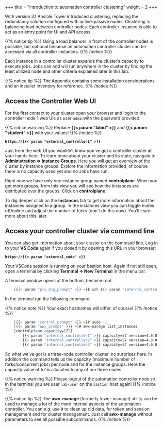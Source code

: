 +++
title = "Introduction to automation controller clustering"
weight = 2
+++

With version 3.1 Ansible Tower introduced clustering, replacing the redundancy solution configured with active-passive nodes. Clustering is balancing load between controller nodes. Each controller instance is able to act as an entry point for UI and API access.

{{% notice tip %}}
Using a load balancer in front of the controller nodes is possible, but optional because an automation controller cluster can be accessed via all controller instances.
{{% /notice %}}

Each instance in a controller cluster expands the cluster’s capacity to execute jobs. Jobs can and will run anywhere in the cluster by finding the least utilized node and other criteria explained later in this lab.

{{% notice tip %}}
The Appendix contains some installation considerations and an installer inventory for reference.
{{% /notice %}}

## Access the Controller Web UI

For the first contact to your cluster open your browser and login to the
controller node 1 web UIs as user `admin`with the password provided.

{{% notice warning %}}
Replace **{{< param "labid" >}}** and **{{< param "student" >}}** with your values!
{{% /notice %}}

**`https://{{< param "external_controller1" >}}`**

Just from the web UI you wouldn’t know you’ve got a controller cluster at your hands here. To learn more about your cluster and its state, navigate to  **Administration ⇒ Instance Groups**. Here you will get an overview of the cluster by instance groups. Explore the information provided, of course there is no capacity used yet and no Jobs have run.

Right now we have only one instance group named **controlplane**. When you get more groups, from this view you will see how the instances are distributed over the groups. Click on **controlplane**.

To dig deeper click on the **Instances** tab to get more information about the instances assigned to a group. In the instances view you can toggle nodes off/online and adjust the number of forks (don't do this now). You’ll learn more about this later.

## Access your controller cluster via command line

You can also get information about your cluster on the command line. Log in to your **VS Code** again if you closed it by opening this URL in your browser:

**`https://{{< param "external_code" >}}`**

Your VSCode session is running on your bastion host. Again if not still open, open a terminal by clicking **Terminal ⇒ New Terminal** in the menu bar.

A terminal window opens at the bottom, become root:

```bash
    [{{< param "pre_mng_prompt" >}} ~]$ ssh {{< param "internal_controller1" >}}
```

In the terminal run the following command:

{{% notice note %}}
Your exact hostnames will differ, of course!
{{% /notice %}}

```bash
    [{{< param "control_prompt" >}} ~]# sudo -i
    [{{< param "awx_prompt" >}} ~]# awx-manage list_instances
    [controlplane capacity=171]
        {{< param "internal_controller1" >}} capacity=57 version=4.0.0 heartbeat="2020-08-27 09:06:21"
        {{< param "internal_controller2" >}} capacity=57 version=4.0.0 heartbeat="2020-08-27 09:05:58"
        {{< param "internal_controller3" >}} capacity=57 version=4.0.0 heartbeat="2020-08-27 09:06:00"
```

So what we’ve got is a three-node controller cluster, no surprises here. In addition the command tells us the capacity (maximum number of forks/concurrent jobs) per node and for the instance groups. Here the capacity value of 57 is allocated to any of our three nodes.

{{% notice warning %}}
Please logout of the automation controller node so in the terminal you are user `lab-user` on the `bastion` host again!
{{% /notice %}}


{{% notice tip %}}
The **awx-manage** (formerly tower-manage) utility can be used to manage a lot of the more internal aspects of the automation controller.
You can e.g. use it to clean up old data, for token and session management and for cluster management.
Just call **awx-manage** without parameters to see all possible subcommands.
{{% /notice %}}
